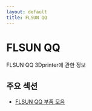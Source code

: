 ```yaml
---
layout: default
title: FLSUN QQ
---
```


# FLSUN QQ

FLSUN QQ 3Dprinter에 관한 정보

## 주요 섹션

- [FLSUN QQ 부품 모음](./FLSUN%20QQ%20%EB%B6%80%ED%92%88%EB%A7%8C%EB%93%A4%EA%B8%B0%20358bf7666112439e8ca133009fa481a4.md)

